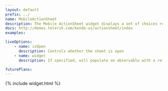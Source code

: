 ```yaml
---
layout: default
prefix: ../
name: MobileActionSheet
description: The Mobile ActionSheet widget displays a set of choices related to a task the user initiates.
docs: http://demos.telerik.com/kendo-ui/actionsheet/index
examples:

liveOptions:
    - name: isOpen
      description: Controls whether the sheet is open
    - name: widget
      description: If specified, will populate an observable with a reference to the actual widget

futurePlans:
---
```


{% include widget.html %}
